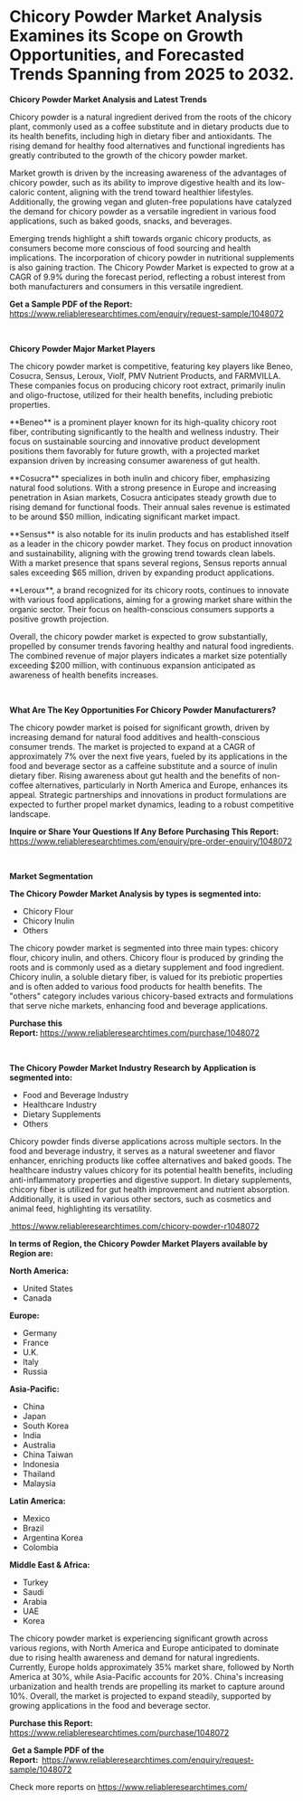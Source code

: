 <p><h1>Chicory Powder Market Analysis Examines its Scope on Growth Opportunities, and Forecasted Trends Spanning from 2025 to 2032.</h1></p><p><strong>Chicory Powder Market Analysis and Latest Trends</strong></p>
<p><p>Chicory powder is a natural ingredient derived from the roots of the chicory plant, commonly used as a coffee substitute and in dietary products due to its health benefits, including high in dietary fiber and antioxidants. The rising demand for healthy food alternatives and functional ingredients has greatly contributed to the growth of the chicory powder market. </p><p>Market growth is driven by the increasing awareness of the advantages of chicory powder, such as its ability to improve digestive health and its low-caloric content, aligning with the trend toward healthier lifestyles. Additionally, the growing vegan and gluten-free populations have catalyzed the demand for chicory powder as a versatile ingredient in various food applications, such as baked goods, snacks, and beverages. </p><p>Emerging trends highlight a shift towards organic chicory products, as consumers become more conscious of food sourcing and health implications. The incorporation of chicory powder in nutritional supplements is also gaining traction. The Chicory Powder Market is expected to grow at a CAGR of 9.9% during the forecast period, reflecting a robust interest from both manufacturers and consumers in this versatile ingredient.</p></p>
<p><strong>Get a Sample PDF of the Report:&nbsp;</strong> <a href="https://www.reliableresearchtimes.com/enquiry/request-sample/1048072?utm_campaign=2449&utm_medium=2&utm_source=Github&utm_content=ia&utm_term=14022025&utm_id=chicory-powder">https://www.reliableresearchtimes.com/enquiry/request-sample/1048072</a></p>
<p>&nbsp;</p>
<p><strong>Chicory Powder Major Market Players</strong></p>
<p><p>The chicory powder market is competitive, featuring key players like Beneo, Cosucra, Sensus, Leroux, Violf, PMV Nutrient Products, and FARMVILLA. These companies focus on producing chicory root extract, primarily inulin and oligo-fructose, utilized for their health benefits, including prebiotic properties.</p><p>**Beneo** is a prominent player known for its high-quality chicory root fiber, contributing significantly to the health and wellness industry. Their focus on sustainable sourcing and innovative product development positions them favorably for future growth, with a projected market expansion driven by increasing consumer awareness of gut health.</p><p>**Cosucra** specializes in both inulin and chicory fiber, emphasizing natural food solutions. With a strong presence in Europe and increasing penetration in Asian markets, Cosucra anticipates steady growth due to rising demand for functional foods. Their annual sales revenue is estimated to be around $50 million, indicating significant market impact.</p><p>**Sensus** is also notable for its inulin products and has established itself as a leader in the chicory powder market. They focus on product innovation and sustainability, aligning with the growing trend towards clean labels. With a market presence that spans several regions, Sensus reports annual sales exceeding $65 million, driven by expanding product applications.</p><p>**Leroux**, a brand recognized for its chicory roots, continues to innovate with various food applications, aiming for a growing market share within the organic sector. Their focus on health-conscious consumers supports a positive growth projection.</p><p>Overall, the chicory powder market is expected to grow substantially, propelled by consumer trends favoring healthy and natural food ingredients. The combined revenue of major players indicates a market size potentially exceeding $200 million, with continuous expansion anticipated as awareness of health benefits increases.</p></p>
<p>&nbsp;</p>
<p><strong>What Are The Key Opportunities For Chicory Powder Manufacturers?</strong></p>
<p><p>The chicory powder market is poised for significant growth, driven by increasing demand for natural food additives and health-conscious consumer trends. The market is projected to expand at a CAGR of approximately 7% over the next five years, fueled by its applications in the food and beverage sector as a caffeine substitute and a source of inulin dietary fiber. Rising awareness about gut health and the benefits of non-coffee alternatives, particularly in North America and Europe, enhances its appeal. Strategic partnerships and innovations in product formulations are expected to further propel market dynamics, leading to a robust competitive landscape.</p></p>
<p><strong>Inquire or Share Your Questions If Any Before Purchasing This Report:</strong> <a href="https://www.reliableresearchtimes.com/enquiry/pre-order-enquiry/1048072?utm_campaign=2449&utm_medium=2&utm_source=Github&utm_content=ia&utm_term=14022025&utm_id=chicory-powder">https://www.reliableresearchtimes.com/enquiry/pre-order-enquiry/1048072</a></p>
<p>&nbsp;</p>
<p><strong>Market Segmentation</strong></p>
<p><strong>The Chicory Powder Market Analysis by types is segmented into:</strong></p>
<p><ul><li>Chicory Flour</li><li>Chicory Inulin</li><li>Others</li></ul></p>
<p><p>The chicory powder market is segmented into three main types: chicory flour, chicory inulin, and others. Chicory flour is produced by grinding the roots and is commonly used as a dietary supplement and food ingredient. Chicory inulin, a soluble dietary fiber, is valued for its prebiotic properties and is often added to various food products for health benefits. The "others" category includes various chicory-based extracts and formulations that serve niche markets, enhancing food and beverage applications.</p></p>
<p><strong>Purchase this Report:&nbsp;</strong><a href="https://www.reliableresearchtimes.com/purchase/1048072?utm_campaign=2449&utm_medium=2&utm_source=Github&utm_content=ia&utm_term=14022025&utm_id=chicory-powder">https://www.reliableresearchtimes.com/purchase/1048072</a></p>
<p>&nbsp;</p>
<p><strong>The Chicory Powder Market Industry Research by Application is segmented into:</strong></p>
<p><ul><li>Food and Beverage Industry</li><li>Healthcare Industry</li><li>Dietary Supplements</li><li>Others</li></ul></p>
<p><p>Chicory powder finds diverse applications across multiple sectors. In the food and beverage industry, it serves as a natural sweetener and flavor enhancer, enriching products like coffee alternatives and baked goods. The healthcare industry values chicory for its potential health benefits, including anti-inflammatory properties and digestive support. In dietary supplements, chicory fiber is utilized for gut health improvement and nutrient absorption. Additionally, it is used in various other sectors, such as cosmetics and animal feed, highlighting its versatility.</p></p>
<p><a href="https://www.reliableresearchtimes.com/chicory-powder-r1048072?utm_campaign=2449&utm_medium=2&utm_source=Github&utm_content=ia&utm_term=14022025&utm_id=chicory-powder">&nbsp;https://www.reliableresearchtimes.com/chicory-powder-r1048072</a></p>
<p><strong>In terms of Region, the Chicory Powder Market Players available by Region are:</strong></p>
<p>
    <p> <strong> North America: </strong>
        <ul>
            <li>United States</li>
            <li>Canada</li>
        </ul>
        </p> 
    <p> <strong> Europe: </strong>
        <ul>
            <li>Germany</li>
            <li>France</li>
            <li>U.K.</li>
            <li>Italy</li>
            <li>Russia</li>
        </ul>
        </p> 
    <p> <strong> Asia-Pacific: </strong>
        <ul>
            <li>China</li>
            <li>Japan</li>
            <li>South Korea</li>
            <li>India</li>
            <li>Australia</li>
            <li>China Taiwan</li>
            <li>Indonesia</li>
            <li>Thailand</li>
            <li>Malaysia</li>
        </ul>
        </p> 
    <p> <strong> Latin America: </strong>
        <ul>
            <li>Mexico</li>
            <li>Brazil</li>
            <li>Argentina Korea</li>
            <li>Colombia</li>
        </ul>
        </p> 
    <p> <strong> Middle East & Africa: </strong>
        <ul>
            <li>Turkey</li>
            <li>Saudi</li>
            <li>Arabia</li>
            <li>UAE</li>
            <li>Korea</li>
        </ul>
    </p>
    </p>
<p><p>The chicory powder market is experiencing significant growth across various regions, with North America and Europe anticipated to dominate due to rising health awareness and demand for natural ingredients. Currently, Europe holds approximately 35% market share, followed by North America at 30%, while Asia-Pacific accounts for 20%. China's increasing urbanization and health trends are propelling its market to capture around 10%. Overall, the market is projected to expand steadily, supported by growing applications in the food and beverage sector.</p></p>
<p><strong>Purchase this Report: </strong><a href="https://www.reliableresearchtimes.com/purchase/1048072?utm_campaign=2449&utm_medium=2&utm_source=Github&utm_content=ia&utm_term=14022025&utm_id=chicory-powder">https://www.reliableresearchtimes.com/purchase/1048072</a></p>
<p>&nbsp;<strong>Get a Sample PDF of the Report:&nbsp;&nbsp;</strong><a href="https://www.reliableresearchtimes.com/enquiry/request-sample/1048072?utm_campaign=2449&utm_medium=2&utm_source=Github&utm_content=ia&utm_term=14022025&utm_id=chicory-powder">https://www.reliableresearchtimes.com/enquiry/request-sample/1048072</a></p>
<p><strong></strong></p>
<p>Check more reports on <a href="https://www.reliableresearchtimes.com/?utm_campaign=2449&utm_medium=2&utm_source=Github&utm_content=ia&utm_term=14022025&utm_id=chicory-powder">https://www.reliableresearchtimes.com/</a></p>